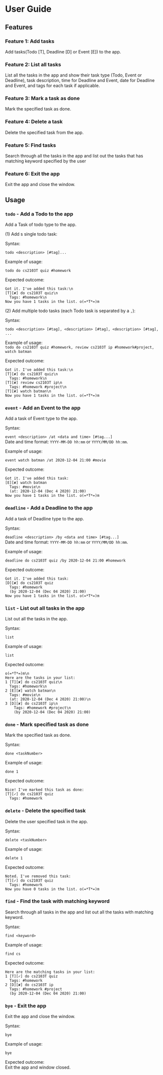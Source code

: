 # User Guide

## Features 

### Feature 1: Add tasks
Add tasks(Todo [T], Deadline [D] or Event [E]) to the app.

### Feature 2: List all tasks
List all the tasks in the app and show their task type (Todo, Event or Deadline), task description, time for Deadline
and Event, date for Deadline and Event, and tags for each task if applicable.

### Feature 3: Mark a task as done
Mark the specified task as done.

### Feature 4: Delete a task
Delete the specified task from the app.

### Feature 5: Find tasks
Search through all the tasks in the app and list out the tasks that has matching keyword specified by the user

### Feature 6: Exit the app
Exit the app and close the window.

## Usage

### `todo` - Add a Todo to the app 

Add a Task of todo type to the app.  

(1) Add s single todo task:  

Syntax:  
  
 `todo <description> [#tag]...`

Example of usage: 

`todo do cs2103T quiz #homework`

Expected outcome:
```
Got it. I've added this task:\n   
[T][✘] do cs2103T quiz\n
  Tags: #homework\n
Now you have 1 tasks in the list. o(=*T*=)m
```

(2) Add multiple todo tasks (each Todo task is separated by a `,`):

Syntax:  

`todo <description> [#tag], <description> [#tag], <description> [#tag], ...`

Example of usage:  
`todo do cs2103T quiz #homework, review cs2103T ip #homework#project, watch batman`  

Expected outcome:  
``` 
Got it. I've added this task:\n
[T][✘] do cs2103T quiz\n
  Tags: #homework\n
[T][✘] review cs2103T ip\n
  Tags: #homework #project\n
[T][✘] watch batman\n
Now you have 1 tasks in the list. o(=*T*=)m
```

### `event` - Add an Event to the app  
Add a task of Event type to the app.  

Syntax:  
  
 `event <description> /at <data and time> [#tag...]`  
 Date and time format: `YYYY-MM-DD hh:mm` or `YYYY/MM/DD hh:mm`.

Example of usage: 

`event watch batman /at 2020-12-04 21:00 #movie`

Expected outcome:

```
Got it. I've added this task:
[E][✘] watch batman
  Tags: #movie\n
  (at: 2020-12-04 (Dec 4 2020) 21:00)
Now you have 1 tasks in the list. o(=*T*=)m
```


### `deadline` - Add a Deadline to the app  
Add a task of Deadline type to the app.  

Syntax:  
  
 `deadline <description> /by <data and time> [#tag...]`  
 Date and time format: `YYYY-MM-DD hh:mm` or `YYYY/MM/DD hh:mm`.

Example of usage: 

`deadline do cs2103T quiz /by 2020-12-04 21:00 #homework`

Expected outcome:

```
Got it. I've added this task:
[D][✘] do cs2103T quiz
  Tags: #homework
  (by 2020-12-04 (Dec 04 2020) 21:00)
Now you have 1 tasks in the list. o(=*T*=)m
```

### `list` - List out all tasks in the app  
List out all the tasks in the app.  

Syntax:  
  
 `list`  

Example of usage: 

`list`

Expected outcome:

``` 
o(=*T*=)m\n
Here are the tasks in your list:
1 [T][✘] do cs2103T quiz\n
  Tags: #homework\n
2 [E][✘] watch batman\n
  Tags: #movie\n
  (at: 2020-12-04 (Dec 4 2020) 21:00)\n
3 [D][✘] do cs2103T ip\n
    Tags: #homework #project\n
    (by 2020-12-04 (Dec 04 2020) 21:00)
```
    
### `done` - Mark specified task as done
Mark the specified task as done.  

Syntax: 
  
`done <taskNumber>`

Example of usage:

`done 1` 

Expected outcome:

```
Nice! I've marked this task as done:
[T][✓] do cs2103T quiz
  Tags: #homework
```
  
### `delete` - Delete the specified task
Delete the user specified task in the app.  

Syntax:

`delete <taskNumber>`

Example of usage:

`delete 1` 

Expected outcome:

```
Noted. I've removed this task:
[T][✓] do cs2103T quiz
  Tags: #homework
Now you have 0 tasks in the list. o(=*T*=)m

```
  
### `find` - Find the task with matching keyword
Search through all tasks in the app and list out all the tasks with matching keyword.  

Syntax:

`find <keyword>`

Example of usage:

`find cs` 

Expected outcome:
```
Here are the matching tasks in your list:
1 [T][✓] do cs2103T quiz
  Tags: #homework
2 [D][✘] do cs2103T ip
  Tags: #homework #project
  (by 2020-12-04 (Dec 04 2020) 21:00)
```

  
### `bye` - Exit the app
Exit the app and close the window.  

Syntax:

`bye`

Example of usage:

`bye` 

Expected outcome:  
Exit the app and window closed.